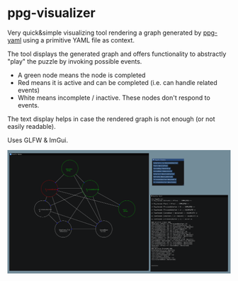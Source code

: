 # ppg-visualizer



Very quick&simple visualizing tool rendering a graph generated by [ppg-yaml](https://github.com/dAmihl/ppg-yaml/) using a primitive YAML file as context.

The tool displays the generated graph and offers functionality to abstractly "play" the puzzle by invoking possible events.

* A green node means the node is completed
* Red means it is active and can be completed (i.e. can handle related events)
* White means incomplete / inactive. These nodes don't respond to events.

The text display helps in case the rendered graph is not enough (or not easily readable).

Uses GLFW & ImGui.

![Screenshot of first version](doc/screen0.PNG)